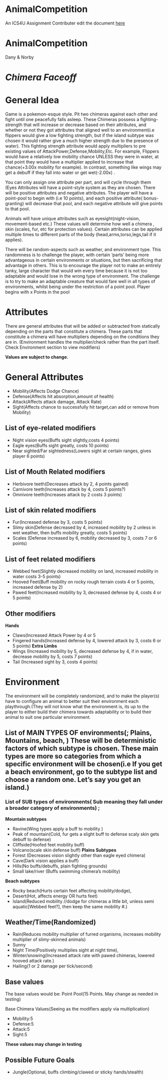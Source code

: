 # AnimalCompetition
An ICS4U Assignment
Contributer edit the document [here](https://docs.google.com/document/d/1U9jMFjn_aXgzKeLX-VEsJbIc4vT_vvxj2GAW7LH0W_k/edit?usp=sharing)
# AnimalCompetition            
Dany & Norby
# *Chimera Faceoff*

# General Idea
Game is a pokemon-esque style. Pit two chimeras against each other and fight until one peacefully falls asleep. These Chimeras possess a fighting-strength that will increase or decrease based on their attributes, and whether or not they got attributes that aligned well to an environment(i.e flippers would give a low fighting strength, but if the island subtype was chosen it would rather give a much higher strength due to the presence of water). This fighting strength attribute would apply multipliers to pre existing values of AttackPower,Defense,Mobility,Etc. For example, Flippers would have a relatively low mobility chance UNLESS they were in water, at that point they would have a multiplier applied to increase that chance(+3.00x mobility for example). In contrast, something like wings may get a debuff if they fall into water or get wet(-2.00x) .  

You can only assign one attribute per part, and will cycle through them (Eyes
Attributes will have a point-style system as they are chosen. There will be positive attributes and negative attributes. The player will have a point-pool to begin with (i.e 10 points), and each positive attribute( bonus-granting) will decrease that pool, and each negative attribute will give points to that pool.

Animals will have unique attributes such as eyesight(night-vision, movement-based etc.) These values will determine how well a chimera , skin (scales, fur, etc for protection values). Certain attributes can be applied multiple times to different parts of the body (head,arms,torso,legs,tail if it applies). 

There will be random-aspects such as weather, and environment type. This randomness is to challenge the player, with certain ‘parts’ being more advantageous in certain environments or situations, but then sacrificing that advantage in others. This is to encourage the player not to make an entirely tanky, large character that would win every time because it is not too adaptable and would lose in the wrong type of environment. The challenge is to try to make an adaptable creature that would fare well in all types of environments, whilst being under the restriction of a point pool.
Player begins with x Points in the pool



# Attributes
There are general attributes that will be added or subtracted from statically depending on the parts that constitute a chimera. These parts that constitute a chimera will have multipliers depending on the conditions they are in. (Environment handles the multiplier/check rather than the part itself. Check Environment section to view modifiers)

**Values are subject to change.** 

# General Attributes
* Mobility(Affects Dodge Chance)
* Defense(Affects hit absorption,amount of health)
* Attack(Affects attack damage, Attack Rate)
* Sight(Affects chance to successfully hit target,can add or remove from Mobility)

## List of eye-related modifiers
* Night vision eyes(Buffs sight slightly,costs 4 points)
* Eagle eyes(Buffs sight greatly, costs 10 points)
* Near sighted/Far sightedness(Lowers sight at certain ranges, gives player 6 points)

## List of Mouth Related modifiers
* Herbivore teeth(Decreases attack by 2, 4 points gained)
* Carnivore teeth(Increases attack by 4, costs 5 points?)
* Omnivore teeth(Increases attack by 2 costs 3 points)

## List of skin related modifiers
* Fur(Increased defense by 3, costs 5 points)
* Slimy skin(Defense decreased by 4, increased mobility by 2 unless in wet weather, then buffs mobility greatly, costs 5 points)
* Scales (Defense increased by 6, mobility decreased by 3, costs 7 or 6 points)

## List of feet related modifiers
* Webbed feet(Slightly decreased mobility on land, increased mobility in water costs 3-5 points)
* Hooved Feet(Buff mobility on rocky rough terrain costs 4 or 5 points, increased defense by 2)
* Pawed feet(Increased mobility by 3, decreased defense by 4, costs 4 or 5 points)


## Other modifiers
**Hands** 
* Claws(Increased Attack Power by 4 or 5
* Fingered hands(Increased defense by 4, lowered attack by 3, costs 6 or 5 points)
**Extra Limbs**
* Wings (Increased mobility by 5, decreased defense by 4, if in water, decrease mobility by 5, costs 7 points)
* Tail (Increased sight by 3, costs 4 points)



# Environment
The environment will be completely randomized, and  to make the player(s) have to configure an animal to better suit their environment each playthrough.(They will not know what the environment is, its up to the player to either build their chimera towards adaptability or to build their animal to suit one particular environment.

## List of  MAIN TYPES OF environments(; Plains, Mountains, beach, ) These will be deterministic factors of which subtype is chosen. These main types are more so categories from which a specific environment will be chosen(i.e If you get a beach environment, go to the subtype list and choose a random one. Let’s say you get an island.)

### List of SUB types of environments( Sub meaning they fall under a broader category of environments) ; 
**Mountain subtypes**
* Ravine(Wing types apply a buff to mobility )
* Peak of mountain(Cold, fur gets a slight buff to defense  scaly skin gets debuff to defense)
* Cliffside(Hoofed feet mobility buff)
* Volcano(scale skin defense buff)
**Plains Subtypes**
* Forest (Decreases vision slightly other than eagle eyed chimera)
* Cave(Dark vision applies a buff) 
* Hills(No buffs/debuffs, plain fighting grounds)
* Small lake/river (Buffs swimming chimera’s mobility)

**Beach subtypes**
* Rocky beach(Hurts certain feet affecting mobility/dodge), 
* Desert(Hot, affects energy OR hurts feet)
* Island(Reduced mobility //dodge for chimeras a little bit, unless semi aquatic[Webbed feet?], then keep the same mobility #.)




## Weather/Time(Randomized)


* Rain(Reduces mobility multiplier of furred organisms, increases mobility multiplier of slimy-skinned animals) 
* Sunny
* Night Time(Positively multiplies sight at night time), 
* Winter/snowing(Increased attack rate with pawed chimeras, lowered hooved attack rate.) 
* Hailing(1 or 2 damage per tick/second)




## Base values
The base values would be:
Point Pool(15 Points. May change as needed in testing)

Base Chimera Values(Seeing as the modifiers apply via multiplication)
* Mobility:5
* Defense:5
* Attack:5
* Sight:5

  
**These values may change in testing**



## Possible Future Goals
* Jungle(Optional, buffs climbing/clawed or sticky hands/stealth)

